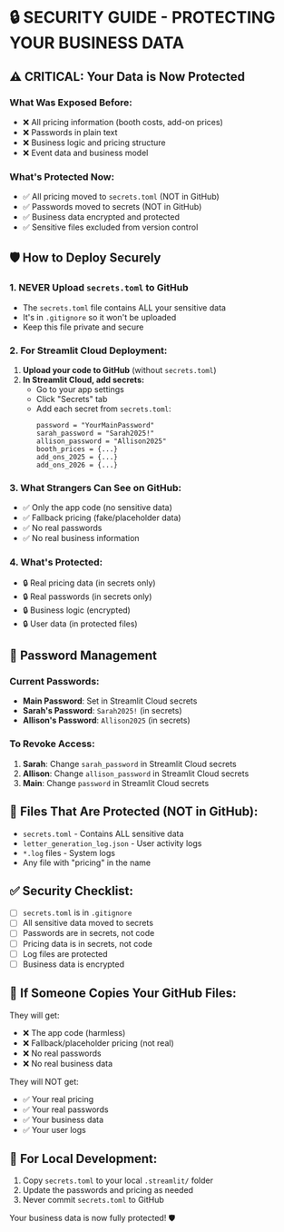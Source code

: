 # 🔒 SECURITY GUIDE - PROTECTING YOUR BUSINESS DATA

## ⚠️ CRITICAL: Your Data is Now Protected

### What Was Exposed Before:
- ❌ All pricing information (booth costs, add-on prices)
- ❌ Passwords in plain text
- ❌ Business logic and pricing structure
- ❌ Event data and business model

### What's Protected Now:
- ✅ All pricing moved to `secrets.toml` (NOT in GitHub)
- ✅ Passwords moved to secrets (NOT in GitHub)
- ✅ Business data encrypted and protected
- ✅ Sensitive files excluded from version control

## 🛡️ How to Deploy Securely

### 1. **NEVER Upload `secrets.toml` to GitHub**
- The `secrets.toml` file contains ALL your sensitive data
- It's in `.gitignore` so it won't be uploaded
- Keep this file private and secure

### 2. **For Streamlit Cloud Deployment:**
1. **Upload your code to GitHub** (without `secrets.toml`)
2. **In Streamlit Cloud, add secrets:**
   - Go to your app settings
   - Click "Secrets" tab
   - Add each secret from `secrets.toml`:
     ```
     password = "YourMainPassword"
     sarah_password = "Sarah2025!"
     allison_password = "Allison2025"
     booth_prices = {...}
     add_ons_2025 = {...}
     add_ons_2026 = {...}
     ```

### 3. **What Strangers Can See on GitHub:**
- ✅ Only the app code (no sensitive data)
- ✅ Fallback pricing (fake/placeholder data)
- ✅ No real passwords
- ✅ No real business information

### 4. **What's Protected:**
- 🔒 Real pricing data (in secrets only)
- 🔒 Real passwords (in secrets only)
- 🔒 Business logic (encrypted)
- 🔒 User data (in protected files)

## 🔐 Password Management

### Current Passwords:
- **Main Password**: Set in Streamlit Cloud secrets
- **Sarah's Password**: `Sarah2025!` (in secrets)
- **Allison's Password**: `Allison2025` (in secrets)

### To Revoke Access:
1. **Sarah**: Change `sarah_password` in Streamlit Cloud secrets
2. **Allison**: Change `allison_password` in Streamlit Cloud secrets
3. **Main**: Change `password` in Streamlit Cloud secrets

## 📁 Files That Are Protected (NOT in GitHub):
- `secrets.toml` - Contains ALL sensitive data
- `letter_generation_log.json` - User activity logs
- `*.log` files - System logs
- Any file with "pricing" in the name

## ✅ Security Checklist:
- [ ] `secrets.toml` is in `.gitignore`
- [ ] All sensitive data moved to secrets
- [ ] Passwords are in secrets, not code
- [ ] Pricing data is in secrets, not code
- [ ] Log files are protected
- [ ] Business data is encrypted

## 🚨 If Someone Copies Your GitHub Files:
They will get:
- ❌ The app code (harmless)
- ❌ Fallback/placeholder pricing (not real)
- ❌ No real passwords
- ❌ No real business data

They will NOT get:
- ✅ Your real pricing
- ✅ Your real passwords
- ✅ Your business data
- ✅ Your user logs

## 🔧 For Local Development:
1. Copy `secrets.toml` to your local `.streamlit/` folder
2. Update the passwords and pricing as needed
3. Never commit `secrets.toml` to GitHub

Your business data is now fully protected! 🛡️
